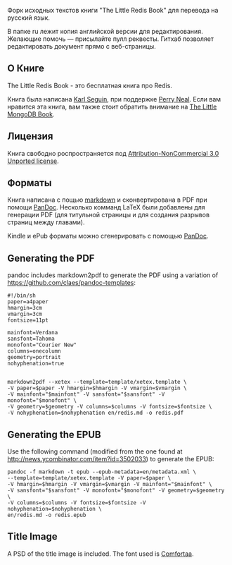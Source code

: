 Форк исходных текстов книги "The Little Redis Book" для перевода на русский язык.

В папке ru лежит копия английской версии для редактирования. Желающие помочь — присылайте пулл реквесты. Гитхаб позволяет редактировать документ прямо с веб-страницы.

## О Книге ##
The Little Redis Book - это бесплатная книга про Redis.

Книга была написана [Karl Seguin](http://openmymind.net), при поддержке [Perry Neal](http://twitter.com/perryneal).
Если вам нравится эта книга, вам также стоит обратить внимание на [The Little MongoDB Book](http://openmymind.net/2011/3/28/The-Little-MongoDB-Book/).

## Лицензия ##
Книга свободно роспространяется под [Attribution-NonCommercial 3.0 Unported license](<http://creativecommons.org/licenses/by-nc/3.0/legalcode>).

## Форматы ##
Книга написана с пощью [markdown](http://daringfireball.net/projects/markdown/) и сконвертирована в PDF при помощи [PanDoc](http://johnmacfarlane.net/pandoc/). Несколько комманд LaTeX были добавлены для генерации PDF (для титульной страницы и для создания разрывов страниц между главами).

Kindle и ePub форматы можно сгенерировать с помощью [PanDoc](http://johnmacfarlane.net/pandoc/).

## Generating the PDF ##
pandoc includes markdown2pdf to generate the PDF using a variation of <https://github.com/claes/pandoc-templates>:

	#!/bin/sh
	paper=a4paper
	hmargin=3cm
	vmargin=3cm
	fontsize=11pt

	mainfont=Verdana
	sansfont=Tahoma
	monofont="Courier New"
	columns=onecolumn
	geometry=portrait
	nohyphenation=true


	markdown2pdf --xetex --template=template/xetex.template \
	-V paper=$paper -V hmargin=$hmargin -V vmargin=$vmargin \
	-V mainfont="$mainfont" -V sansfont="$sansfont" -V monofont="$monofont" \
	-V geometry=$geometry -V columns=$columns -V fontsize=$fontsize \
	-V nohyphenation=$nohyphenation en/redis.md -o redis.pdf

## Generating the EPUB ##
Use the following command (modified from the one found at <http://news.ycombinator.com/item?id=3502033>) to generate the EPUB:

	pandoc -f markdown -t epub --epub-metadata=en/metadata.xml \
	--template=template/xetex.template -V paper=$paper \
	-V hmargin=$hmargin -V vmargin=$vmargin -V mainfont="$mainfont" \
	-V sansfont="$sansfont" -V monofont="$monofont" -V geometry=$geometry \
	-V columns=$columns -V fontsize=$fontsize -V nohyphenation=$nohyphenation \
	en/redis.md -o redis.epub

## Title Image ##
A PSD of the title image is included. The font used is [Comfortaa](http://www.dafont.com/comfortaa.font).
